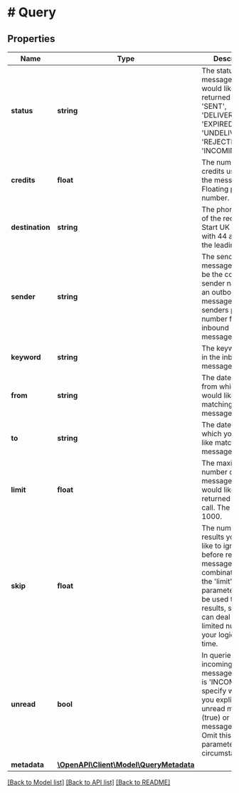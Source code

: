 # # Query

## Properties

Name | Type | Description | Notes
------------ | ------------- | ------------- | -------------
**status** | **string** | The status of the messages you would like returned (either &#39;SENT&#39;, &#39;DELIVERED&#39;, &#39;EXPIRED&#39;, &#39;UNDELIVERABLE&#39;, &#39;REJECTED&#39; or &#39;INCOMING&#39;) | [optional]
**credits** | **float** | The number of credits used on the message. Floating point number. | [optional]
**destination** | **string** | The phone number of the recipient. Start UK numbers with 44 and drop the leading 0. | [optional]
**sender** | **string** | The sender of the message (this can be the configured sender name for an outbound message or the senders phone number for an inbound message). | [optional]
**keyword** | **string** | The keyword used in the inbound message | [optional]
**from** | **string** | The date-time from which you would like matching messages | [optional]
**to** | **string** | The date-time to which you would like matching messages | [optional]
**limit** | **float** | The maximum number of messages that you would like returned in this call. The default is 1000. | [optional]
**skip** | **float** | The number of results you would like to ignore before returning messages. In combination with the &#39;limit&#39; parameter his can be used to page results, so that you can deal with a limited number in your logic at each time. | [optional]
**unread** | **bool** | In queries for incoming messages (&#39;status&#39; is &#39;INCOMING&#39;), specify whether you explicitly want unread messages (true) or read messages (false). Omit this parameter in other circumstances. | [optional]
**metadata** | [**\OpenAPI\Client\Model\QueryMetadata**](QueryMetadata.md) |  | [optional]

[[Back to Model list]](../../README.md#models) [[Back to API list]](../../README.md#endpoints) [[Back to README]](../../README.md)
